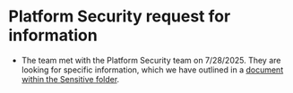 # Platform Security request for information
- The team met with the Platform Security team on 7/28/2025.  They are looking for specific information, which we have outlined in a [document within the Sensitive folder](https://github.com/department-of-veterans-affairs/va.gov-team-sensitive/blob/master/products/health-care/application/Platform%20Security.md).

